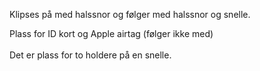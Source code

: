 <!-- Edit this file to change the product description -->

<p>Klipses på med halssnor og følger med halssnor og snelle.</p>
<p>Plass for ID kort og Apple airtag (følger ikke med)<br><br>Det er plass for to holdere på en snelle. </p>
